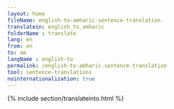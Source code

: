 ```yaml
---
layout: home
fileName: english-to-amharic-sentence-translation
translatein: english_to_amharic
folderName : translate
lang: en
from: en
to: am
langName : english-to
permalink: /english-to-amharic-sentence-translation
tool: sentence-translations
nointernationalization: true
---
```

{% include section/translateinto.html %}
